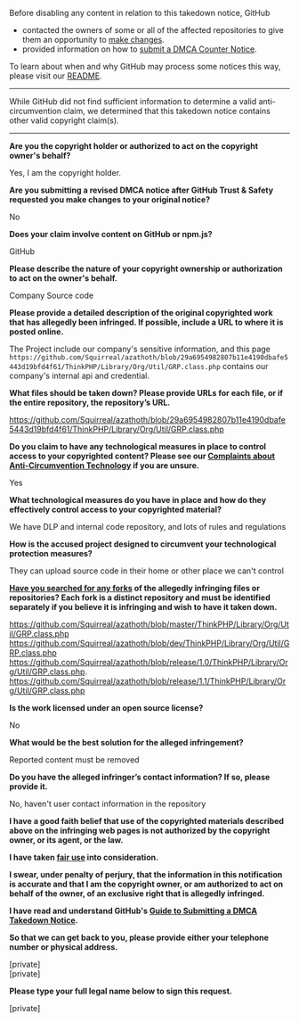 Before disabling any content in relation to this takedown notice, GitHub
- contacted the owners of some or all of the affected repositories to give them an opportunity to [make changes](https://docs.github.com/en/github/site-policy/dmca-takedown-policy#a-how-does-this-actually-work).
- provided information on how to [submit a DMCA Counter Notice](https://docs.github.com/en/articles/guide-to-submitting-a-dmca-counter-notice).

To learn about when and why GitHub may process some notices this way, please visit our [README](https://github.com/github/dmca/blob/master/README.md#anatomy-of-a-takedown-notice).

---

While GitHub did not find sufficient information to determine a valid anti-circumvention claim, we determined that this takedown notice contains other valid copyright claim(s).

---

**Are you the copyright holder or authorized to act on the copyright owner's behalf?**

Yes, I am the copyright holder.

**Are you submitting a revised DMCA notice after GitHub Trust & Safety requested you make changes to your original notice?**

No

**Does your claim involve content on GitHub or npm.js?**

GitHub

**Please describe the nature of your copyright ownership or authorization to act on the owner's behalf.**

Company Source code

**Please provide a detailed description of the original copyrighted work that has allegedly been infringed. If possible, include a URL to where it is posted online.**

The Project include our company's sensitive information, and this page `https://github.com/Squirreal/azathoth/blob/29a6954982807b11e4190dbafe5443d19bfd4f61/ThinkPHP/Library/Org/Util/GRP.class.php` contains our company's internal api and credential.

**What files should be taken down? Please provide URLs for each file, or if the entire repository, the repository’s URL.**

https://github.com/Squirreal/azathoth/blob/29a6954982807b11e4190dbafe5443d19bfd4f61/ThinkPHP/Library/Org/Util/GRP.class.php

**Do you claim to have any technological measures in place to control access to your copyrighted content? Please see our <a href="https://docs.github.com/articles/guide-to-submitting-a-dmca-takedown-notice#complaints-about-anti-circumvention-technology">Complaints about Anti-Circumvention Technology</a> if you are unsure.**

Yes

**What technological measures do you have in place and how do they effectively control access to your copyrighted material?**

We have DLP and internal code repository, and lots of rules and regulations

**How is the accused project designed to circumvent your technological protection measures?**

They can upload source code in their home or other place we can't control

**<a href="https://docs.github.com/articles/dmca-takedown-policy#b-what-about-forks-or-whats-a-fork">Have you searched for any forks</a> of the allegedly infringing files or repositories? Each fork is a distinct repository and must be identified separately if you believe it is infringing and wish to have it taken down.**

https://github.com/Squirreal/azathoth/blob/master/ThinkPHP/Library/Org/Util/GRP.class.php  
https://github.com/Squirreal/azathoth/blob/dev/ThinkPHP/Library/Org/Util/GRP.class.php  
https://github.com/Squirreal/azathoth/blob/release/1.0/ThinkPHP/Library/Org/Util/GRP.class.php. 
https://github.com/Squirreal/azathoth/blob/release/1.1/ThinkPHP/Library/Org/Util/GRP.class.php

**Is the work licensed under an open source license?**

No

**What would be the best solution for the alleged infringement?**

Reported content must be removed

**Do you have the alleged infringer’s contact information? If so, please provide it.**

No, haven't user contact information in the repository

**I have a good faith belief that use of the copyrighted materials described above on the infringing web pages is not authorized by the copyright owner, or its agent, or the law.**

**I have taken <a href="https://www.lumendatabase.org/topics/22">fair use</a> into consideration.**

**I swear, under penalty of perjury, that the information in this notification is accurate and that I am the copyright owner, or am authorized to act on behalf of the owner, of an exclusive right that is allegedly infringed.**

**I have read and understand GitHub's <a href="https://docs.github.com/articles/guide-to-submitting-a-dmca-takedown-notice/">Guide to Submitting a DMCA Takedown Notice</a>.**

**So that we can get back to you, please provide either your telephone number or physical address.**

[private]  
[private]  

**Please type your full legal name below to sign this request.**

[private]  
